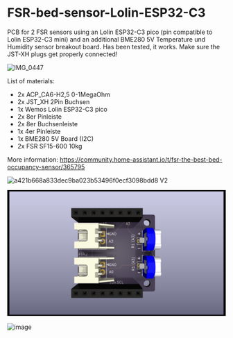 # FSR-bed-sensor-Lolin-ESP32-C3
PCB for 2 FSR sensors using an Lolin ESP32-C3 pico (pin compatible to Lolin ESP32-C3 mini) and an additional BME280 5V Temperature und Humidity sensor breakout board. Has been tested, it works. Make sure the JST-XH plugs get properly connected!

![IMG_0447](https://user-images.githubusercontent.com/680408/221107106-00144642-14b8-48eb-9cb0-6d315c67ed4f.PNG)


List of materials:
* 2x ACP_CA6-H2,5 0-1MegaOhm
* 2x JST_XH 2Pin Buchsen
* 1x Wemos Lolin ESP32-C3 pico
* 2x 8er Pinleiste
* 2x 8er Buchsenleiste
* 1x 4er Pinleiste
* 1x BME280 5V Board (I2C)
* 2x FSR SF15-600 10kg

More information:
https://community.home-assistant.io/t/fsr-the-best-bed-occupancy-sensor/365795

![a421b668a833dec9ba023b53496f0ecf3098bdd8](https://user-images.githubusercontent.com/680408/221107430-2546456b-8db6-4fad-9abd-55f161b516e7.jpeg)
V2

![image](https://github.com/fhb/FSR-bed-sensor-Lolin-ESP32-C3/blob/main/PCB/V2/FSR%20Bed%20Sensor%20V2.png)

![image](https://user-images.githubusercontent.com/680408/221107157-21d8fa61-bfc1-44e4-af08-c1cf0943ead9.png)
